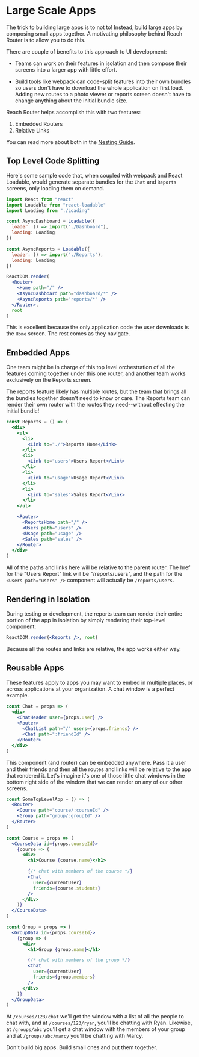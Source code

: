 # Large Scale Apps

The trick to building large apps is to not to! Instead, build large apps by composing small apps together. A motivating philosophy behind Reach Router is to allow you to do this.

There are couple of benefits to this approach to UI development:

* Teams can work on their features in isolation and then compose their screens into a larger app with little effort.

* Build tools like webpack can code-split features into their own bundles so users don't have to download the whole application on first load. Adding new routes to a photo viewer or reports screen doesn't have to change anything about the initial bundle size.

Reach Router helps accomplish this with two features:

1. Embedded Routers
2. Relative Links

You can read more about both in the [Nesting Guide](nesting).

## Top Level Code Splitting

Here's some sample code that, when coupled with webpack and React Loadable, would generate separate bundles for the `Chat` and `Reports` screens, only loading them on demand.

```jsx
import React from "react"
import Loadable from "react-loadable"
import Loading from "./Loading"

const AsyncDashboard = Loadable({
  loader: () => import("./Dashboard"),
  loading: Loading
})

const AsyncReports = Loadable({
  loader: () => import("./Reports"),
  loading: Loading
})

ReactDOM.render(
  <Router>
    <Home path="/" />
    <AsyncDashboard path="dashboard/*" />
    <AsyncReports path="reports/*" />
  </Router>,
  root
)
```

This is excellent because the only application code the user downloads is the `Home` screen. The rest comes as they navigate.

## Embedded Apps

One team might be in charge of this top level orchestration of all the features coming together under this one router, and another team works exclusively on the Reports screen.

The reports feature likely has multiple routes, but the team that brings all the bundles together doesn't need to know or care. The Reports team can render their own router with the routes they need--without effecting the initial bundle!

```jsx
const Reports = () => (
  <div>
    <ul>
      <li>
        <Link to="./">Reports Home</Link>
      </li>
      <li>
        <Link to="users">Users Report</Link>
      </li>
      <li>
        <Link to="usage">Usage Report</Link>
      </li>
      <li>
        <Link to="sales">Sales Report</Link>
      </li>
    </ul>

    <Router>
      <ReportsHome path="/" />
      <Users path="users" />
      <Usage path="usage" />
      <Sales path="sales" />
    </Router>
  </div>
)
```

All of the paths and links here will be relative to the parent router. The href for the "Users Report" link will be "/reports/users", and the path for the `<Users path="users" />` component will actually be `/reports/users`.

## Rendering in Isolation

During testing or development, the reports team can render their entire portion of the app in isolation by simply rendering their top-level component:

```jsx
ReactDOM.render(<Reports />, root)
```

Because all the routes and links are relative, the app works either way.

## Reusable Apps

These features apply to apps you may want to embed in multiple places, or across applications at your organization. A chat window is a perfect example.

```jsx
const Chat = props => (
  <div>
    <ChatHeader user={props.user} />
    <Router>
      <ChatList path="/" users={props.friends} />
      <Chat path=":friendId" />
    </Router>
  </div>
)
```

This component (and router) can be embedded anywhere. Pass it a user and their friends and then all the routes and links will be relative to the app that rendered it. Let's imagine it's one of those little chat windows in the bottom right side of the window that we can render on any of our other screens.

```jsx
const SomeTopLevelApp = () => (
  <Router>
    <Course path="course/:courseId" />
    <Group path="group/:groupId" />
  </Router>
)

const Course = props => (
  <CourseData id={props.courseId}>
    {course => (
      <div>
        <h1>Course {course.name}</h1>

        {/* chat with members of the course */}
        <Chat
          user={currentUser}
          friends={course.students}
        />
      </div>
    )}
  </CourseData>
)

const Group = props => (
  <GroupData id={props.courseId}>
    {group => (
      <div>
        <h1>Group {group.name}</h1>

        {/* chat with members of the group */}
        <Chat
          user={currentUser}
          friends={group.members}
        />
      </div>
    )}
  </GroupData>
)
```

At `/courses/123/chat` we'll get the window with a list of all the people to chat with, and at `/courses/123/ryan`, you'll be chatting with Ryan. Likewise, at `/groups/abc` you'll get a chat window with the members of your group and at `/groups/abc/marcy` you'll be chatting with Marcy.

Don't build big apps. Build small ones and put them together.
